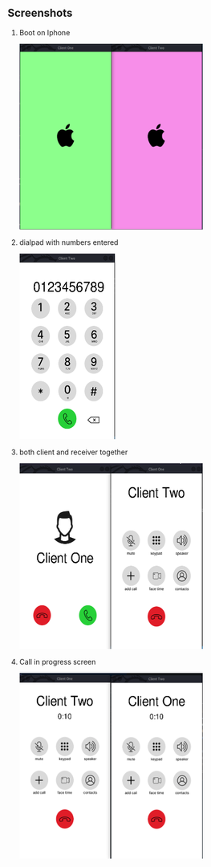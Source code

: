 ## Screenshots

1. Boot on Iphone

   <img src= "./Screenshots/switch-on.png" height = "370" width = "365">

2. dialpad with numbers entered 
 
    <img src= "./Screenshots/dialpad-with-number-entered.png" height = "370" width = "190">

3. both client and receiver together 
      
    <img src= "./Screenshots/both-client-and%20-receiver-together.png" height = "370" width = "365">


6. Call in progress screen

   <img src = "./Screenshots/call-in-progess.png" height = "370" width = "365" >
